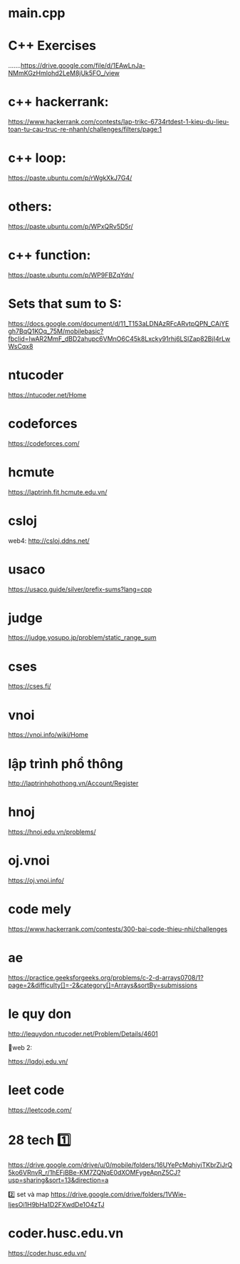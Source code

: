 # main.cpp
 # C++ Exercises
.......https://drive.google.com/file/d/1EAwLnJa-NMmKGzHmlohd2LeM8jUk5FO_/view

# c++ hackerrank: 

https://www.hackerrank.com/contests/lap-trikc-6734rtdest-1-kieu-du-lieu-toan-tu-cau-truc-re-nhanh/challenges/filters/page:1

# c++ loop: 

https://paste.ubuntu.com/p/rWgkXkJ7G4/

# others: 

https://paste.ubuntu.com/p/WPxQRv5D5r/

# c++ function: 

https://paste.ubuntu.com/p/WP9FBZqYdn/

# Sets that sum to S: 

https://docs.google.com/document/d/11_T153aLDNAzRFcARvtpQPN_CAiYEgh7BqQ1KOq_75M/mobilebasic?fbclid=IwAR2MmF_dBD2ahupc6VMnO6C45k8Lxcky91rhj6LSlZap82BjI4rLwWsCqx8

# ntucoder
https://ntucoder.net/Home

# codeforces
https://codeforces.com/

# hcmute
https://laptrinh.fit.hcmute.edu.vn/

# csloj
web4: http://csloj.ddns.net/

# usaco
https://usaco.guide/silver/prefix-sums?lang=cpp

# judge
https://judge.yosupo.jp/problem/static_range_sum

# cses
https://cses.fi/

# vnoi
 https://vnoi.info/wiki/Home

# lập trình phổ thông 
http://laptrinhphothong.vn/Account/Register

# hnoj
https://hnoj.edu.vn/problems/

# oj.vnoi

https://oj.vnoi.info/

# code mely

https://www.hackerrank.com/contests/300-bai-code-thieu-nhi/challenges

# ae

https://practice.geeksforgeeks.org/problems/c-2-d-arrays0708/1?page=2&difficulty[]=-2&category[]=Arrays&sortBy=submissions

# le quy don

http://lequydon.ntucoder.net/Problem/Details/4601

🔴web 2:

https://lqdoj.edu.vn/

# leet code

https://leetcode.com/

# 28 tech 1️⃣
https://drive.google.com/drive/u/0/mobile/folders/16UYePcMqhiyiTKbrZiJrQ5ko6VRnvR_r/1hEFjBBe-KM7ZQNqE0dXOMFygeApnZ5CJ?usp=sharing&sort=13&direction=a

2️⃣ set và map https://drive.google.com/drive/folders/1VWie-IjesOi1H9bHa1D2FXwdDe1O4zTJ

# coder.husc.edu.vn

https://coder.husc.edu.vn/
